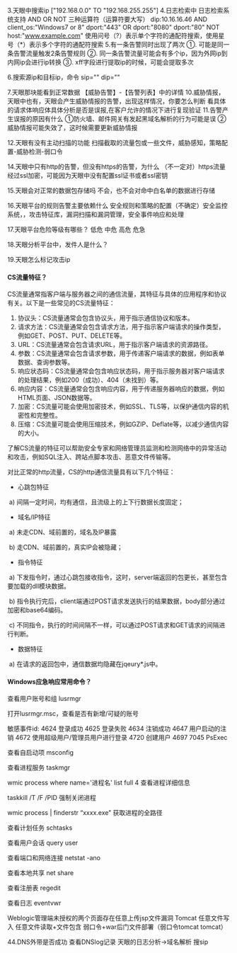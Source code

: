 3.天眼中搜索ip
["192.168.0.0" TO "192.168.255.255"]
4.日志检索中
日志检索系统支持 AND OR NOT 三种运算符（运算符要大写）
dip:10.16.16.46 AND client_os:"Windows7 or 8"
dport:"443" OR dport:"8080"
dport:"80" NOT host:"www.example.com" 
使用问号（?）表示单个字符的通配符搜索，使用星号（*）表示多个字符的通配符搜索
5.有一条告警同时出现了两次
①. 可能是同一条告警流量触发2条告警规则
②. 同一条告警流量可能会有多个ip，因为外网ip到内网ip会进行ip转换
③. xff字段进行提取ip的时候，可能会提取多次

6.搜索源ip和目标ip，命令 sip="" dip=""

7.天眼那块能看到正常数据
【威胁告警】-【告警列表】中的详情
10.威胁情报，天眼中也有，天眼会产生威胁情报的告警，出现这样情况，你要怎么判断
看具体的请求体响应体具体分析是否是误报,在客户允许的情况下进行复现验证
11.告警产生误报的原因有什么
①防火墙、邮件网关有发起黑域名解析的行为可能是误
②威胁情报可能失效了，这时候需要更新威胁情报

12.天眼有没有主动扫描的功能
扫描截取的流量包或一些文件，威胁感知，策略配置-威胁检测-弱口令

14.天眼中只有http的告警，但没有https的告警，为什么
（不一定对）https流量经过ssl加密，可能因为天眼中没有配置ssl证书或者ssl密钥

15.天眼会对正常的数据包存储吗
不会，也不会对命中白名单的数据进行存储

16.天眼平台的规则告警主要依赖什么
安全规则和策略的配置（不确定）安全监控系统，，攻击特征库，漏洞扫描和漏洞管理，安全事件响应和处理

17.天眼平台危险等级有哪些？
低危 中危 高危 危急

18.天眼分析平台中，发件人是什么？

19.天眼怎么标记攻击ip
#### CS流量特征？

CS流量通常指客户端与服务器之间的通信流量，其特征与具体的应用程序和协议有关。以下是一些常见的CS流量特征：

1. 协议头：CS流量通常会包含协议头，用于指示通信协议和版本。
2. 请求方法：CS流量通常会包含请求方法，用于指示客户端请求的操作类型，例如GET、POST、PUT、DELETE等。
3. URL：CS流量通常会包含请求URL，用于指示客户端请求的资源路径。
4. 参数：CS流量通常会包含请求参数，用于传递客户端请求的数据，例如表单数据、查询参数等。
5. 响应状态码：CS流量通常会包含响应状态码，用于指示服务器对客户端请求的处理结果，例如200（成功）、404（未找到）等。
6. 响应内容：CS流量通常会包含响应内容，用于传递服务器响应的数据，例如HTML页面、JSON数据等。
7. 加密：CS流量可能会使用加密技术，例如SSL、TLS等，以保护通信内容的机密性和完整性。
8. 压缩：CS流量可能会使用压缩技术，例如GZIP、Deflate等，以减少通信内容的大小。

了解CS流量的特征可以帮助安全专家和网络管理员监测和检测网络中的异常活动和攻击，例如SQL注入、跨站点脚本攻击、恶意文件传输等。

对比正常的http流量，CS的http通信流量具有以下几个特征： 

- 心跳包特征 

​	a) 间隔一定时间，均有通信，且流级上的上下行数据长度固定； 

- 域名/IP特征 

​	a) 未走CDN、域前置的，域名及IP暴露

​	b) 走CDN、域前置的，真实IP会被隐藏； 

- 指令特征 

​	a) 下发指令时，通过心跳包接收指令，这时，server端返回的包更长，甚至包含要加载的dll模块数据。 

​	b) 指令执行完后，client端通过POST请求发送执行的结果数据，body部分通过加密和base64编码。 

​	c) 不同指令，执行的时间间隔不一样，可以通过POST请求和GET请求的间隔进行判断。 

- 数据特征 

​	a) 在请求的返回包中，通信数据均隐藏在jqeury*.js中。


#### Windows应急响应常用命令？

查看用户账号和组        lusrmgr

打开lusrmgr.msc，查看是否有新增/可疑的账号

敏感事件id:
4624 登录成功
4625 登录失败
4634 注销成功
4647 用户启动的注销
4672 使用超级用户/管理员用户进行登录
4720 创建用户
4697 7045 PsExec

查看自启动项                    msconfig

查看进程服务                    taskmgr

wmic process where name='进程名' list full 4      查看进程详细信息

taskkill /T /F /PID     强制关闭进程

wmic process | finderstr “xxxx.exe”    获取进程的全路径  

查看计划任务                    schtasks

查看用户会话                    query user

查看端口和网络连接          netstat -ano

查看本地共享                    net share

查看注册表                       regedit

查看日志                           eventvwr


Weblogic管理端未授权的两个页面存在任意上传jsp文件漏洞
Tomcat  任意文件写入  任意文件读取+文件包含  弱口令+war后门文件部署（弱口令tomcat tomcat）


44.DNS外带是否成功
查看DNSlog记录
天眼的日志分析->域名解析 搜sip